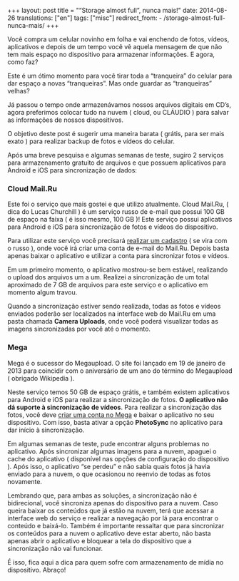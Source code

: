 +++
layout: post
title = "“Storage almost full”, nunca mais!"
date:   2014-08-26
translations: ["en"]
tags: ["misc"]
redirect_from:
    - /storage-almost-full-nunca-mais/
+++

<p class="intro"><span class="dropcap">V</span>ocê compra um celular novinho em folha e vai enchendo de fotos, vídeos, aplicativos e depois de um tempo você vê aquela mensagem de que não tem mais espaço no dispositivo para armazenar informações. E agora, como faz?</p>

Este é um ótimo momento para você tirar toda a “tranqueira” do celular para dar espaço a novas “tranqueiras”. Mas onde guardar as “tranqueiras” velhas?

Já passou o tempo onde armazenávamos nossos arquivos digitais em CD’s, agora preferimos colocar tudo na nuvem ( cloud, ou CLÁUDIO ) para salvar as informações de nossos dispositivos.

O objetivo deste post é sugerir uma maneira barata ( grátis, para ser mais exato ) para realizar backup de fotos e vídeos do celular.

Após uma breve pesquisa e algumas semanas de teste, sugiro 2 serviços para armazenamento gratuito de arquivos e que possuem aplicativos para Android e iOS para sincronização de dados:

### Cloud Mail.Ru

Este foi o serviço que mais gostei e que utilizo atualmente. Cloud Mail.Ru, ( dica do Lucas Churchill ) é um serviço russo de e-mail que possui 100 GB de espaço na faixa ( é isso mesmo, 100 GB )! Este serviço possui aplicativos para Android e iOS para sincronização de fotos e vídeos do dispositivo.

Para utilizar este serviço você precisará [realizar um cadastro][cadastro-mailru] ( se vira com o russo ), onde você irá criar uma conta de e-mail do Mail.Ru. Depois basta apenas baixar o aplicativo e utilizar a conta para sincronizar fotos e vídeos.

 

Em um primeiro momento, o aplicativo mostrou-se bem estável, realizando o upload dos arquivos um a um. Realizei a sincronização de um total aproximado de 7 GB de arquivos para este serviço e o aplicativo em momento algum travou.

Quando a sincronização estiver sendo realizada, todas as fotos e vídeos enviados poderão ser localizados na interface web do Mail.Ru em uma pasta chamada **Camera Uploads**, onde você poderá visualizar todas as imagens sincronizadas por você até o momento.

### Mega

Mega é o sucessor do Megaupload. O site foi lançado em 19 de janeiro de 2013 para coincidir com o aniversário de um ano do término do Megaupload ( obrigado Wikipedia ).

Neste serviço temos 50 GB de espaço grátis, e também existem aplicativos para Android e iOS para realizar a sincronização de fotos. **O aplicativo não dá suporte à sincronização de vídeos**. Para realizar a sincronização das fotos, você deve [criar uma conta no Mega][cadastro-mega] e baixar o aplicativo no seu dispositivo. Com isso, basta ativar a opção **PhotoSync** no aplicativo para dar início à sincronização.

Em algumas semanas de teste, pude encontrar alguns problemas no aplicativo. Após sincronizar algumas imagens para a nuvem, apaguei o cache do aplicativo ( disponível nas opções de configuração do dispositivo ). Após isso, o aplicativo “se perdeu” e não sabia quais fotos já havia enviado para a nuvem, o que ocasionou no reenvio de todas as fotos novamente.

Lembrando que, para ambas as soluções, a sincronização não é bidirecional, você sincroniza apenas do dispositivo para a nuvem. Caso queira baixar os conteúdos que já estão na nuvem, terá que acessar a interface web do serviço e realizar a navegação por lá para encontrar o conteúdo e baixá-lo. Também é importante ressaltar que para sincronizar os conteúdos para a nuvem o aplicativo deve estar aberto, não basta apenas abrir o aplicativo e bloquear a tela do dispositivo que a sincronização não vai funcionar.

É isso, fica aqui a dica para quem sofre com armazenamento de mídia no dispositivo. Abraço!

[cadastro-mailru]: https://account.mail.ru/signup
[cadastro-mega]:   https://mega.nz/register